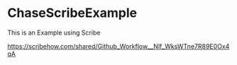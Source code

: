 # ChaseScribeExample
This is an Example using Scribe

https://scribehow.com/shared/Github_Workflow__Nlf_WksWTne7R89E0Ox4qA

